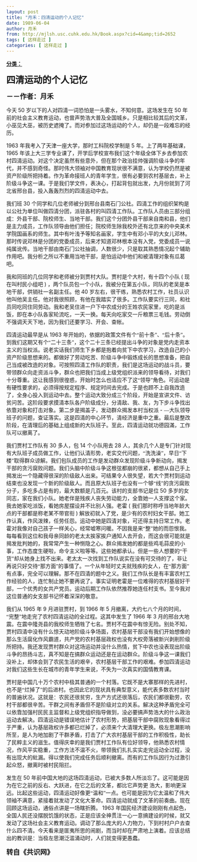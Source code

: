 ```yaml
---
layout: post
title: "月禾：四清运动的个人记忆"
date: 1989-06-04
author: 月禾
from: http://mjlsh.usc.cuhk.edu.hk/Book.aspx?cid=4&amp;tid=2652
tags: [ 这样走过 ]
categories: [ 这样走过 ]
---
```


<div style="margin: 15px 10px 10px 0px;">
<div>
<span id="ctl00_ContentPlaceHolder1_chapter1_SubjectLabel" style="font-weight:bold;text-decoration:underline;">
   分类：
  </span>
</div>
<!--[if gte mso 9]><xml>
 <o:OfficeDocumentSettings>
  <o:AllowPNG/>
 </o:OfficeDocumentSettings>
</xml><![endif]-->
<!--[if gte mso 9]><xml>
 <w:WordDocument>
  <w:View>Normal</w:View>
  <w:Zoom>0</w:Zoom>
  <w:TrackMoves/>
  <w:TrackFormatting/>
  <w:PunctuationKerning/>
  <w:ValidateAgainstSchemas/>
  <w:SaveIfXMLInvalid>false</w:SaveIfXMLInvalid>
  <w:IgnoreMixedContent>false</w:IgnoreMixedContent>
  <w:AlwaysShowPlaceholderText>false</w:AlwaysShowPlaceholderText>
  <w:DoNotPromoteQF/>
  <w:LidThemeOther>EN-US</w:LidThemeOther>
  <w:LidThemeAsian>JA</w:LidThemeAsian>
  <w:LidThemeComplexScript>X-NONE</w:LidThemeComplexScript>
  <w:Compatibility>
   <w:BreakWrappedTables/>
   <w:SnapToGridInCell/>
   <w:WrapTextWithPunct/>
   <w:UseAsianBreakRules/>
   <w:DontGrowAutofit/>
   <w:SplitPgBreakAndParaMark/>
   <w:EnableOpenTypeKerning/>
   <w:DontFlipMirrorIndents/>
   <w:OverrideTableStyleHps/>
   <w:UseFELayout/>
  </w:Compatibility>
  <m:mathPr>
   <m:mathFont m:val="Cambria Math"/>
   <m:brkBin m:val="before"/>
   <m:brkBinSub m:val="&#45;-"/>
   <m:smallFrac m:val="off"/>
   <m:dispDef/>
   <m:lMargin m:val="0"/>
   <m:rMargin m:val="0"/>
   <m:defJc m:val="centerGroup"/>
   <m:wrapIndent m:val="1440"/>
   <m:intLim m:val="subSup"/>
   <m:naryLim m:val="undOvr"/>
  </m:mathPr></w:WordDocument>
</xml><![endif]-->
<!--[if gte mso 9]><xml>
 <w:LatentStyles DefLockedState="false" DefUnhideWhenUsed="true"
  DefSemiHidden="true" DefQFormat="false" DefPriority="99"
  LatentStyleCount="276">
  <w:LsdException Locked="false" Priority="0" SemiHidden="false"
   UnhideWhenUsed="false" QFormat="true" Name="Normal"/>
  <w:LsdException Locked="false" Priority="9" SemiHidden="false"
   UnhideWhenUsed="false" QFormat="true" Name="heading 1"/>
  <w:LsdException Locked="false" Priority="9" QFormat="true" Name="heading 2"/>
  <w:LsdException Locked="false" Priority="9" QFormat="true" Name="heading 3"/>
  <w:LsdException Locked="false" Priority="9" QFormat="true" Name="heading 4"/>
  <w:LsdException Locked="false" Priority="9" QFormat="true" Name="heading 5"/>
  <w:LsdException Locked="false" Priority="9" QFormat="true" Name="heading 6"/>
  <w:LsdException Locked="false" Priority="9" QFormat="true" Name="heading 7"/>
  <w:LsdException Locked="false" Priority="9" QFormat="true" Name="heading 8"/>
  <w:LsdException Locked="false" Priority="9" QFormat="true" Name="heading 9"/>
  <w:LsdException Locked="false" Priority="39" Name="toc 1"/>
  <w:LsdException Locked="false" Priority="39" Name="toc 2"/>
  <w:LsdException Locked="false" Priority="39" Name="toc 3"/>
  <w:LsdException Locked="false" Priority="39" Name="toc 4"/>
  <w:LsdException Locked="false" Priority="39" Name="toc 5"/>
  <w:LsdException Locked="false" Priority="39" Name="toc 6"/>
  <w:LsdException Locked="false" Priority="39" Name="toc 7"/>
  <w:LsdException Locked="false" Priority="39" Name="toc 8"/>
  <w:LsdException Locked="false" Priority="39" Name="toc 9"/>
  <w:LsdException Locked="false" Priority="35" QFormat="true" Name="caption"/>
  <w:LsdException Locked="false" Priority="10" SemiHidden="false"
   UnhideWhenUsed="false" QFormat="true" Name="Title"/>
  <w:LsdException Locked="false" Priority="0" Name="Default Paragraph Font"/>
  <w:LsdException Locked="false" Priority="11" SemiHidden="false"
   UnhideWhenUsed="false" QFormat="true" Name="Subtitle"/>
  <w:LsdException Locked="false" Priority="22" SemiHidden="false"
   UnhideWhenUsed="false" QFormat="true" Name="Strong"/>
  <w:LsdException Locked="false" Priority="20" SemiHidden="false"
   UnhideWhenUsed="false" QFormat="true" Name="Emphasis"/>
  <w:LsdException Locked="false" Priority="59" SemiHidden="false"
   UnhideWhenUsed="false" Name="Table Grid"/>
  <w:LsdException Locked="false" UnhideWhenUsed="false" Name="Placeholder Text"/>
  <w:LsdException Locked="false" Priority="1" SemiHidden="false"
   UnhideWhenUsed="false" QFormat="true" Name="No Spacing"/>
  <w:LsdException Locked="false" Priority="60" SemiHidden="false"
   UnhideWhenUsed="false" Name="Light Shading"/>
  <w:LsdException Locked="false" Priority="61" SemiHidden="false"
   UnhideWhenUsed="false" Name="Light List"/>
  <w:LsdException Locked="false" Priority="62" SemiHidden="false"
   UnhideWhenUsed="false" Name="Light Grid"/>
  <w:LsdException Locked="false" Priority="63" SemiHidden="false"
   UnhideWhenUsed="false" Name="Medium Shading 1"/>
  <w:LsdException Locked="false" Priority="64" SemiHidden="false"
   UnhideWhenUsed="false" Name="Medium Shading 2"/>
  <w:LsdException Locked="false" Priority="65" SemiHidden="false"
   UnhideWhenUsed="false" Name="Medium List 1"/>
  <w:LsdException Locked="false" Priority="66" SemiHidden="false"
   UnhideWhenUsed="false" Name="Medium List 2"/>
  <w:LsdException Locked="false" Priority="67" SemiHidden="false"
   UnhideWhenUsed="false" Name="Medium Grid 1"/>
  <w:LsdException Locked="false" Priority="68" SemiHidden="false"
   UnhideWhenUsed="false" Name="Medium Grid 2"/>
  <w:LsdException Locked="false" Priority="69" SemiHidden="false"
   UnhideWhenUsed="false" Name="Medium Grid 3"/>
  <w:LsdException Locked="false" Priority="70" SemiHidden="false"
   UnhideWhenUsed="false" Name="Dark List"/>
  <w:LsdException Locked="false" Priority="71" SemiHidden="false"
   UnhideWhenUsed="false" Name="Colorful Shading"/>
  <w:LsdException Locked="false" Priority="72" SemiHidden="false"
   UnhideWhenUsed="false" Name="Colorful List"/>
  <w:LsdException Locked="false" Priority="73" SemiHidden="false"
   UnhideWhenUsed="false" Name="Colorful Grid"/>
  <w:LsdException Locked="false" Priority="60" SemiHidden="false"
   UnhideWhenUsed="false" Name="Light Shading Accent 1"/>
  <w:LsdException Locked="false" Priority="61" SemiHidden="false"
   UnhideWhenUsed="false" Name="Light List Accent 1"/>
  <w:LsdException Locked="false" Priority="62" SemiHidden="false"
   UnhideWhenUsed="false" Name="Light Grid Accent 1"/>
  <w:LsdException Locked="false" Priority="63" SemiHidden="false"
   UnhideWhenUsed="false" Name="Medium Shading 1 Accent 1"/>
  <w:LsdException Locked="false" Priority="64" SemiHidden="false"
   UnhideWhenUsed="false" Name="Medium Shading 2 Accent 1"/>
  <w:LsdException Locked="false" Priority="65" SemiHidden="false"
   UnhideWhenUsed="false" Name="Medium List 1 Accent 1"/>
  <w:LsdException Locked="false" UnhideWhenUsed="false" Name="Revision"/>
  <w:LsdException Locked="false" Priority="34" SemiHidden="false"
   UnhideWhenUsed="false" QFormat="true" Name="List Paragraph"/>
  <w:LsdException Locked="false" Priority="29" SemiHidden="false"
   UnhideWhenUsed="false" QFormat="true" Name="Quote"/>
  <w:LsdException Locked="false" Priority="30" SemiHidden="false"
   UnhideWhenUsed="false" QFormat="true" Name="Intense Quote"/>
  <w:LsdException Locked="false" Priority="66" SemiHidden="false"
   UnhideWhenUsed="false" Name="Medium List 2 Accent 1"/>
  <w:LsdException Locked="false" Priority="67" SemiHidden="false"
   UnhideWhenUsed="false" Name="Medium Grid 1 Accent 1"/>
  <w:LsdException Locked="false" Priority="68" SemiHidden="false"
   UnhideWhenUsed="false" Name="Medium Grid 2 Accent 1"/>
  <w:LsdException Locked="false" Priority="69" SemiHidden="false"
   UnhideWhenUsed="false" Name="Medium Grid 3 Accent 1"/>
  <w:LsdException Locked="false" Priority="70" SemiHidden="false"
   UnhideWhenUsed="false" Name="Dark List Accent 1"/>
  <w:LsdException Locked="false" Priority="71" SemiHidden="false"
   UnhideWhenUsed="false" Name="Colorful Shading Accent 1"/>
  <w:LsdException Locked="false" Priority="72" SemiHidden="false"
   UnhideWhenUsed="false" Name="Colorful List Accent 1"/>
  <w:LsdException Locked="false" Priority="73" SemiHidden="false"
   UnhideWhenUsed="false" Name="Colorful Grid Accent 1"/>
  <w:LsdException Locked="false" Priority="60" SemiHidden="false"
   UnhideWhenUsed="false" Name="Light Shading Accent 2"/>
  <w:LsdException Locked="false" Priority="61" SemiHidden="false"
   UnhideWhenUsed="false" Name="Light List Accent 2"/>
  <w:LsdException Locked="false" Priority="62" SemiHidden="false"
   UnhideWhenUsed="false" Name="Light Grid Accent 2"/>
  <w:LsdException Locked="false" Priority="63" SemiHidden="false"
   UnhideWhenUsed="false" Name="Medium Shading 1 Accent 2"/>
  <w:LsdException Locked="false" Priority="64" SemiHidden="false"
   UnhideWhenUsed="false" Name="Medium Shading 2 Accent 2"/>
  <w:LsdException Locked="false" Priority="65" SemiHidden="false"
   UnhideWhenUsed="false" Name="Medium List 1 Accent 2"/>
  <w:LsdException Locked="false" Priority="66" SemiHidden="false"
   UnhideWhenUsed="false" Name="Medium List 2 Accent 2"/>
  <w:LsdException Locked="false" Priority="67" SemiHidden="false"
   UnhideWhenUsed="false" Name="Medium Grid 1 Accent 2"/>
  <w:LsdException Locked="false" Priority="68" SemiHidden="false"
   UnhideWhenUsed="false" Name="Medium Grid 2 Accent 2"/>
  <w:LsdException Locked="false" Priority="69" SemiHidden="false"
   UnhideWhenUsed="false" Name="Medium Grid 3 Accent 2"/>
  <w:LsdException Locked="false" Priority="70" SemiHidden="false"
   UnhideWhenUsed="false" Name="Dark List Accent 2"/>
  <w:LsdException Locked="false" Priority="71" SemiHidden="false"
   UnhideWhenUsed="false" Name="Colorful Shading Accent 2"/>
  <w:LsdException Locked="false" Priority="72" SemiHidden="false"
   UnhideWhenUsed="false" Name="Colorful List Accent 2"/>
  <w:LsdException Locked="false" Priority="73" SemiHidden="false"
   UnhideWhenUsed="false" Name="Colorful Grid Accent 2"/>
  <w:LsdException Locked="false" Priority="60" SemiHidden="false"
   UnhideWhenUsed="false" Name="Light Shading Accent 3"/>
  <w:LsdException Locked="false" Priority="61" SemiHidden="false"
   UnhideWhenUsed="false" Name="Light List Accent 3"/>
  <w:LsdException Locked="false" Priority="62" SemiHidden="false"
   UnhideWhenUsed="false" Name="Light Grid Accent 3"/>
  <w:LsdException Locked="false" Priority="63" SemiHidden="false"
   UnhideWhenUsed="false" Name="Medium Shading 1 Accent 3"/>
  <w:LsdException Locked="false" Priority="64" SemiHidden="false"
   UnhideWhenUsed="false" Name="Medium Shading 2 Accent 3"/>
  <w:LsdException Locked="false" Priority="65" SemiHidden="false"
   UnhideWhenUsed="false" Name="Medium List 1 Accent 3"/>
  <w:LsdException Locked="false" Priority="66" SemiHidden="false"
   UnhideWhenUsed="false" Name="Medium List 2 Accent 3"/>
  <w:LsdException Locked="false" Priority="67" SemiHidden="false"
   UnhideWhenUsed="false" Name="Medium Grid 1 Accent 3"/>
  <w:LsdException Locked="false" Priority="68" SemiHidden="false"
   UnhideWhenUsed="false" Name="Medium Grid 2 Accent 3"/>
  <w:LsdException Locked="false" Priority="69" SemiHidden="false"
   UnhideWhenUsed="false" Name="Medium Grid 3 Accent 3"/>
  <w:LsdException Locked="false" Priority="70" SemiHidden="false"
   UnhideWhenUsed="false" Name="Dark List Accent 3"/>
  <w:LsdException Locked="false" Priority="71" SemiHidden="false"
   UnhideWhenUsed="false" Name="Colorful Shading Accent 3"/>
  <w:LsdException Locked="false" Priority="72" SemiHidden="false"
   UnhideWhenUsed="false" Name="Colorful List Accent 3"/>
  <w:LsdException Locked="false" Priority="73" SemiHidden="false"
   UnhideWhenUsed="false" Name="Colorful Grid Accent 3"/>
  <w:LsdException Locked="false" Priority="60" SemiHidden="false"
   UnhideWhenUsed="false" Name="Light Shading Accent 4"/>
  <w:LsdException Locked="false" Priority="61" SemiHidden="false"
   UnhideWhenUsed="false" Name="Light List Accent 4"/>
  <w:LsdException Locked="false" Priority="62" SemiHidden="false"
   UnhideWhenUsed="false" Name="Light Grid Accent 4"/>
  <w:LsdException Locked="false" Priority="63" SemiHidden="false"
   UnhideWhenUsed="false" Name="Medium Shading 1 Accent 4"/>
  <w:LsdException Locked="false" Priority="64" SemiHidden="false"
   UnhideWhenUsed="false" Name="Medium Shading 2 Accent 4"/>
  <w:LsdException Locked="false" Priority="65" SemiHidden="false"
   UnhideWhenUsed="false" Name="Medium List 1 Accent 4"/>
  <w:LsdException Locked="false" Priority="66" SemiHidden="false"
   UnhideWhenUsed="false" Name="Medium List 2 Accent 4"/>
  <w:LsdException Locked="false" Priority="67" SemiHidden="false"
   UnhideWhenUsed="false" Name="Medium Grid 1 Accent 4"/>
  <w:LsdException Locked="false" Priority="68" SemiHidden="false"
   UnhideWhenUsed="false" Name="Medium Grid 2 Accent 4"/>
  <w:LsdException Locked="false" Priority="69" SemiHidden="false"
   UnhideWhenUsed="false" Name="Medium Grid 3 Accent 4"/>
  <w:LsdException Locked="false" Priority="70" SemiHidden="false"
   UnhideWhenUsed="false" Name="Dark List Accent 4"/>
  <w:LsdException Locked="false" Priority="71" SemiHidden="false"
   UnhideWhenUsed="false" Name="Colorful Shading Accent 4"/>
  <w:LsdException Locked="false" Priority="72" SemiHidden="false"
   UnhideWhenUsed="false" Name="Colorful List Accent 4"/>
  <w:LsdException Locked="false" Priority="73" SemiHidden="false"
   UnhideWhenUsed="false" Name="Colorful Grid Accent 4"/>
  <w:LsdException Locked="false" Priority="60" SemiHidden="false"
   UnhideWhenUsed="false" Name="Light Shading Accent 5"/>
  <w:LsdException Locked="false" Priority="61" SemiHidden="false"
   UnhideWhenUsed="false" Name="Light List Accent 5"/>
  <w:LsdException Locked="false" Priority="62" SemiHidden="false"
   UnhideWhenUsed="false" Name="Light Grid Accent 5"/>
  <w:LsdException Locked="false" Priority="63" SemiHidden="false"
   UnhideWhenUsed="false" Name="Medium Shading 1 Accent 5"/>
  <w:LsdException Locked="false" Priority="64" SemiHidden="false"
   UnhideWhenUsed="false" Name="Medium Shading 2 Accent 5"/>
  <w:LsdException Locked="false" Priority="65" SemiHidden="false"
   UnhideWhenUsed="false" Name="Medium List 1 Accent 5"/>
  <w:LsdException Locked="false" Priority="66" SemiHidden="false"
   UnhideWhenUsed="false" Name="Medium List 2 Accent 5"/>
  <w:LsdException Locked="false" Priority="67" SemiHidden="false"
   UnhideWhenUsed="false" Name="Medium Grid 1 Accent 5"/>
  <w:LsdException Locked="false" Priority="68" SemiHidden="false"
   UnhideWhenUsed="false" Name="Medium Grid 2 Accent 5"/>
  <w:LsdException Locked="false" Priority="69" SemiHidden="false"
   UnhideWhenUsed="false" Name="Medium Grid 3 Accent 5"/>
  <w:LsdException Locked="false" Priority="70" SemiHidden="false"
   UnhideWhenUsed="false" Name="Dark List Accent 5"/>
  <w:LsdException Locked="false" Priority="71" SemiHidden="false"
   UnhideWhenUsed="false" Name="Colorful Shading Accent 5"/>
  <w:LsdException Locked="false" Priority="72" SemiHidden="false"
   UnhideWhenUsed="false" Name="Colorful List Accent 5"/>
  <w:LsdException Locked="false" Priority="73" SemiHidden="false"
   UnhideWhenUsed="false" Name="Colorful Grid Accent 5"/>
  <w:LsdException Locked="false" Priority="60" SemiHidden="false"
   UnhideWhenUsed="false" Name="Light Shading Accent 6"/>
  <w:LsdException Locked="false" Priority="61" SemiHidden="false"
   UnhideWhenUsed="false" Name="Light List Accent 6"/>
  <w:LsdException Locked="false" Priority="62" SemiHidden="false"
   UnhideWhenUsed="false" Name="Light Grid Accent 6"/>
  <w:LsdException Locked="false" Priority="63" SemiHidden="false"
   UnhideWhenUsed="false" Name="Medium Shading 1 Accent 6"/>
  <w:LsdException Locked="false" Priority="64" SemiHidden="false"
   UnhideWhenUsed="false" Name="Medium Shading 2 Accent 6"/>
  <w:LsdException Locked="false" Priority="65" SemiHidden="false"
   UnhideWhenUsed="false" Name="Medium List 1 Accent 6"/>
  <w:LsdException Locked="false" Priority="66" SemiHidden="false"
   UnhideWhenUsed="false" Name="Medium List 2 Accent 6"/>
  <w:LsdException Locked="false" Priority="67" SemiHidden="false"
   UnhideWhenUsed="false" Name="Medium Grid 1 Accent 6"/>
  <w:LsdException Locked="false" Priority="68" SemiHidden="false"
   UnhideWhenUsed="false" Name="Medium Grid 2 Accent 6"/>
  <w:LsdException Locked="false" Priority="69" SemiHidden="false"
   UnhideWhenUsed="false" Name="Medium Grid 3 Accent 6"/>
  <w:LsdException Locked="false" Priority="70" SemiHidden="false"
   UnhideWhenUsed="false" Name="Dark List Accent 6"/>
  <w:LsdException Locked="false" Priority="71" SemiHidden="false"
   UnhideWhenUsed="false" Name="Colorful Shading Accent 6"/>
  <w:LsdException Locked="false" Priority="72" SemiHidden="false"
   UnhideWhenUsed="false" Name="Colorful List Accent 6"/>
  <w:LsdException Locked="false" Priority="73" SemiHidden="false"
   UnhideWhenUsed="false" Name="Colorful Grid Accent 6"/>
  <w:LsdException Locked="false" Priority="19" SemiHidden="false"
   UnhideWhenUsed="false" QFormat="true" Name="Subtle Emphasis"/>
  <w:LsdException Locked="false" Priority="21" SemiHidden="false"
   UnhideWhenUsed="false" QFormat="true" Name="Intense Emphasis"/>
  <w:LsdException Locked="false" Priority="31" SemiHidden="false"
   UnhideWhenUsed="false" QFormat="true" Name="Subtle Reference"/>
  <w:LsdException Locked="false" Priority="32" SemiHidden="false"
   UnhideWhenUsed="false" QFormat="true" Name="Intense Reference"/>
  <w:LsdException Locked="false" Priority="33" SemiHidden="false"
   UnhideWhenUsed="false" QFormat="true" Name="Book Title"/>
  <w:LsdException Locked="false" Priority="37" Name="Bibliography"/>
  <w:LsdException Locked="false" Priority="39" QFormat="true" Name="TOC Heading"/>
 </w:LatentStyles>
</xml><![endif]-->
<!--[if gte mso 10]>
<style>
 /* Style Definitions */
table.MsoNormalTable
	{mso-style-name:"Table Normal";
	mso-tstyle-rowband-size:0;
	mso-tstyle-colband-size:0;
	mso-style-noshow:yes;
	mso-style-priority:99;
	mso-style-parent:"";
	mso-padding-alt:0in 5.4pt 0in 5.4pt;
	mso-para-margin:0in;
	mso-para-margin-bottom:.0001pt;
	mso-pagination:widow-orphan;
	font-size:10.0pt;
	font-family:"Times New Roman";}
</style>
<![endif]-->
<!--StartFragment-->
<p class="MsoNormal">
<o:p>
<b>
<font size="4">
</font>
</b>
</o:p>
</p>
<p class="MsoNormal">
<b>
<span lang="ZH-CN" style="font-family: 宋体;">
<font size="5">
     四清运动的个人记忆
    </font>
</span>
<font size="4">
<o:p>
</o:p>
</font>
</b>
</p>
<p class="MsoNormal">
<span lang="ZH-CN" style='font-family:宋体;mso-ascii-font-family:
"Times New Roman"'>
<b>
<font size="4">
     －－作者：月禾
    </font>
</b>
</span>
<o:p>
</o:p>
</p>
<p class="MsoNormal">
<o:p>
</o:p>
</p>
<p class="MsoNormal">
<span lang="ZH-CN" style='font-family:宋体;mso-ascii-font-family:
"Times New Roman"'>
   今天
  </span>
  50
  <span lang="ZH-CN" style='font-family:宋体;
mso-ascii-font-family:"Times New Roman"'>
   岁以下的人对四清一词恐怕是一头雾水，不知何意。这场发生在
  </span>
  50
  <span lang="ZH-CN" style='font-family:宋体;mso-ascii-font-family:"Times New Roman"'>
   年前的社会主义教育运动，也曾声势浩大普及全国城乡。只是相比较其后的文革，小巫见大巫，被历史遮掩了。而对参加过这场运动的个人，却仍是一段难忘的经历。
  </span>
<o:p>
</o:p>
</p>
<p class="MsoNormal">
  1963
  <span lang="ZH-CN" style='font-family:宋体;mso-ascii-font-family:
"Times New Roman"'>
   年我考入了天津一座大学，那时工科院校学制是
  </span>
  5
  <span lang="ZH-CN" style='font-family:宋体;mso-ascii-font-family:"Times New Roman"'>
   年。上了两年基础课，
  </span>
  1965
  <span lang="ZH-CN" style='font-family:宋体;mso-ascii-font-family:"Times New Roman"'>
   年该上大三学专业课了，开学后学校宣布我们这个年级全体下乡去参加农村四清运动。对这个决定虽然有些意外，但在那个政治挂帅强调阶级斗争的年代，并不感到奇怪。那时伟大领袖对中国教育现状很不满意，认为学校仍然是被资产阶级所把持着。作为革命接班人的青年学生，很有必要到农村基层去，补上阶级斗争这一课。于是我们学文件，表决心，打起背包就出发，九月份就到了河北省邢台县，投入轰轰烈烈的四清运动中去。
  </span>
<o:p>
</o:p>
</p>
<p class="MsoNormal">
<span lang="ZH-CN" style='font-family:宋体;mso-ascii-font-family:
"Times New Roman"'>
   我们班
  </span>
  30
  <span lang="ZH-CN" style='font-family:宋体;
mso-ascii-font-family:"Times New Roman"'>
   个同学和几位老师被分到邢台县南石门公社。四清工作的组织架构是以公社为单位叫做四清分团，派驻各村的叫四清工作队。工作队人员由三部分组成：外县干部、院校师生、当地干部。我们这个分团外县干部来自南和县，他们是主力成员，工作队领导由他们担任；院校师生除我校外还有北京来的中央美术学院国画系的师生。其中有叶浅予等知名画家，学生中有邓小平的大女儿邓林。那时传说邓林是分团的党委成员，后来才知道邓林根本没有入党，党委成员一说纯属讹传。当地干部由南石门公社抽调，人数很少，只是取其熟悉情况起个辅助作用吧。我分析之所以不重用当地干部，是怕运动中他们和被清理对象有瓜葛吧。
  </span>
<o:p>
</o:p>
</p>
<p class="MsoNormal">
<span lang="ZH-CN" style='font-family:宋体;mso-ascii-font-family:
"Times New Roman"'>
   我和同班的几位同学和老师被分到贾村大队。贾村是个大村，有十四个小队
  </span>
  (
  <span lang="ZH-CN" style='font-family:宋体;mso-ascii-font-family:"Times New Roman"'>
   现在叫村民小组吧
  </span>
  )
  <span lang="ZH-CN" style='font-family:宋体;mso-ascii-font-family:"Times New Roman"'>
   ，两个队员包一个小队，我被分在第五小队，同队的老吴是本地干部，供销社一名副主任。他
  </span>
  40
  <span lang="ZH-CN" style='font-family:宋体;mso-ascii-font-family:"Times New Roman"'>
   岁左右，很干练，熟悉农村工作，社员认识他叫他吴主任。他对我很照顾，有他在我踏实了很多。工作队要实行三同，和社员同吃同住同劳动。我和老吴住进一户下中农成分的王姓农民家里，吃的是派饭，即在本小队各家轮流吃，一天一换。每天向吃家交一斤粮票三毛钱。劳动倒不强调天天下地，因为我们还要学习、开会、查帐。
  </span>
<o:p>
</o:p>
</p>
<p class="MsoNormal">
<span lang="ZH-CN" style='font-family:宋体;mso-ascii-font-family:
"Times New Roman"'>
   四清运动最早是从
  </span>
  1963
  <span lang="ZH-CN" style='font-family:宋体;
mso-ascii-font-family:"Times New Roman"'>
   年开始的，依据的政策文件有个“前十条”、“后十条”。到我们这期又有个“二十三条”，这个二十三条已经提出斗争的对象是党内走资本主义的当权派。说老实话我们师生下乡都是抱着向贫下中农学习，改造自己的小资产阶级思想来的。都做好了劳动吃苦、阶级斗争中锻炼成长的思想准备，把自己当成被改造的对象。可按照四清工作队的职责，我们是这场运动的战斗员，要带领群众向走资派斗争，群众也把我们当成上级党组织派来的领导看待，对我们十分尊重。这让我感到很徨惑，开始时怎么也适应不了这“领导”角色。可运动是有硬性要求的，必须得按规定程序、规定时间去完成。于是也顾不上自我改造了，全身心投入到运动中去。整个运动大致分成三个阶段，开始是宣讲文件、访贫问苦。这阶段要求摸清本队各户阶级成分，分清敌、我、友，为下步斗争找出依靠对象和打击对象。第二步是揭盖子，发动群众揭发本村当权派
  </span>
  -
  <span lang="ZH-CN" style='font-family:宋体;mso-ascii-font-family:"Times New Roman"'>
   —大队领导班子的问题，查证落实。这是四清的中心环节，清经济是重中之重。最后是整改阶段，在清理后的基础上组成新的大队班子。至此，四清运动就功德园滿，工作队可以撤离了。
  </span>
<o:p>
</o:p>
</p>
<p class="MsoNormal">
<span lang="ZH-CN" style='font-family:宋体;mso-ascii-font-family:
"Times New Roman"'>
   我们贾村工作队有
  </span>
  30
  <span lang="ZH-CN" style='font-family:宋体;
mso-ascii-font-family:"Times New Roman"'>
   多人，包
  </span>
  14
  <span lang="ZH-CN" style='font-family:宋体;mso-ascii-font-family:"Times New Roman"'>
   个小队用去
  </span>
  28
  <span lang="ZH-CN" style='font-family:宋体;mso-ascii-font-family:"Times New Roman"'>
   人，其余几个人是专门针对现有大队班子成员做工作，让他们认清形势，老实交代问题，“洗洗澡”，早日“下楼”取得群众谅解。我们包队成员的工作是发动群众发现阶级斗争新动向，揭发干部的贪污腐败问题。我们头脑中阶级斗争这根弦都崩的很紧，都想从自己手上揭发出一个隐藏得很深的阶级敌人出来。可结果令人很失望，若大个贾村到运动结束也没发现一个新的阶级敌人。而且原大队班子也没有一个够“线”的贪污腐败分子，多吃多占是有的，最大数额是几百元。该村的支部书记是位
  </span>
  50
  <span lang="ZH-CN" style='font-family:宋体;mso-ascii-font-family:"Times New Roman"'>
   多岁的女同志，家在我们小队。她老伴是残疾人丧失劳动能力，全靠她一人支撑这个家。我去她家吃派饭，看她房屋摆设并不比别人强。老霍
  </span>
  (
  <span lang="ZH-CN" style='font-family:宋体;mso-ascii-font-family:"Times New Roman"'>
   我们那时称呼当地年龄大点的干部都是称老某不带官衔
  </span>
  )
  <span lang="ZH-CN" style='font-family:宋体;mso-ascii-font-family:"Times New Roman"'>
   解放初就入了党，是少有的农村妇女干部。她工作认真，作风泼辣，任劳任怨。运动中她是四清对象，可还得主持日常工作。老霍对我像对自己孩子一样关心，经常嘘寒问暖。不因我是来“整”她的而怨恨我。每每看到这位和我母亲同龄的老太太挨家挨户通知人去开会，而这会很可能就是揭发批判她的，我常常产生一种恻隐之心。群众揭发她的都是些鸡毛蒜皮的小事，工作态度生硬啦，命令主义啦等等。这些她都承认。但是一些人想要的“干货”却从她身上找不出来。老太太一次找到工作队说实在没有可交待的了，非让再说只好交待“那方面”的事情了。一个从年轻时丈夫就残疾的女人，在“那方面”有点事，完全可以理解。那不在四清的题中之义。我们工作队长是有丰富农村工作经验的人，连忙制止她不要再说了。事实证明老霍是一位难得的农村基层好干部，一个优秀的女共产党员。运动后期工作队依然推荐她连任村支书。至今我对这位普通的女支部书记怀着深深的敬意。
  </span>
<o:p>
</o:p>
</p>
<p class="MsoNormal">
<span lang="ZH-CN" style='font-family:宋体;mso-ascii-font-family:
"Times New Roman"'>
   我们从
  </span>
  1965
  <span lang="ZH-CN" style='font-family:宋体;
mso-ascii-font-family:"Times New Roman"'>
   年
  </span>
  9
  <span lang="ZH-CN" style='font-family:宋体;mso-ascii-font-family:"Times New Roman"'>
   月进驻贾村，到
  </span>
  1966
  <span lang="ZH-CN" style='font-family:宋体;mso-ascii-font-family:"Times New Roman"'>
   年
  </span>
  5
  <span lang="ZH-CN" style='font-family:宋体;mso-ascii-font-family:"Times New Roman"'>
   月撤离，大约七八个月的时间，“完整”地走完了农村四清运动的全过程。这其中发生了
  </span>
  1966
  <span lang="ZH-CN" style='font-family:宋体;mso-ascii-font-family:"Times New Roman"'>
   年
  </span>
  3
  <span lang="ZH-CN" style='font-family:宋体;mso-ascii-font-family:"Times New Roman"'>
   月的邢台大地震。在震中隆尧县的我校师生牺牲了七名。贾村不在震中有惊无险。别处不知，贾村四清中没有什么惊天动地阶级斗争场面，农村基层干部没有我们开始想像的那么生活腐化作风霸道，共产党的农村基层政权也没有大权旁落被新兴剥削阶级所把持。我还发现贾村群众对这场运动并没什么热情，贫下中农也没表现出阶级斗争的昂扬斗志，真不知是在搞群众运动还是在运动群众。阶级斗争这一课我们没补上，却体会到了农民生活的艰辛，农村基层干部工作的艰难。参加四清运动对我们这些生长在城市的青年学生来说，不失为一次真实的国情教育课。
  </span>
<o:p>
</o:p>
</p>
<p class="MsoNormal">
<span lang="ZH-CN" style='font-family:宋体;mso-ascii-font-family:
"Times New Roman"'>
   贾村是中国几十万个农村中极其普通的一个村落。它既不是大寨那样的先进村，也不是“烂掉了”的后进村。也因此它的现状具有典型意义，能代表多数农村当时的普遍状况。这就是：农民还很贫穷，生产方式还很落后，农民们都很勤劳，农村干部都很辛苦。干群之间有矛盾但不是阶级对立的关系。解决这种矛盾完全可以依靠加强村民民主监督和上级党组织指导做到，没必要搞声势浩大的什么政治运动去解决。四清运动是错误地估计了农村形势，把基层干部中腐败现象看得过于严重，认为基层政权许多都已烂掉了，必须来个大清理大更换。极左思潮影响所至，是人为地加剧了干群矛盾，打击了广大农村基层干部的工作积极性，助长了民粹主义的滋生。值得庆幸的是我们贾村工作队有位好领导，他熟悉农村情况，作风平实稳重，工作方法不温不火，带领我们扎扎实实走完运动全过程，没有出现大的紕漏。得以使我们完成任务后顺利撤离。而有的工作队因行为过激引起众怒，撤离时被村民阻拦。
  </span>
<o:p>
</o:p>
</p>
<p class="MsoNormal">
<span lang="ZH-CN" style='font-family:宋体;mso-ascii-font-family:
"Times New Roman"'>
   发生在
  </span>
  50
  <span lang="ZH-CN" style='font-family:宋体;
mso-ascii-font-family:"Times New Roman"'>
   年前中国大地的这场四清运动，已被大多数人所淡忘了。这可能是因为在它之前的反右、大跃进，在它之后的文革，都比它声势更
  </span>
<span lang="ZH-CN">
</span>
<span lang="ZH-CN" style='font-family:宋体;mso-ascii-font-family:
"Times New Roman"'>
   浩大，影响更深远。比起这些运动，四清运动好像更“温和”一点。也可能是因为它太温和了伟大领袖不满意，紧接着就发动了文化大革命。四清运动就成了文革的前奏曲。现在回顾这场运动，通俗点讲是一场瞎折腾。
  </span>
  1963
  <span lang="ZH-CN" style='font-family:宋体;mso-ascii-font-family:"Times New Roman"'>
   年国民经济建设刚刚有点起色，全国人民还没摆脱饥饿的状态，正是应该全神贯注一心一意搞建设的时候，就又发动了这场社会主义教育运动。调动了那么庞大的人力物力，下到村村户户去查什么四不清。今天看来是匪夷所思的闹剧，而当时却在严肃地上演着。应该总结出的教训是：当极左思潮泛滥涌动时，人们就变得更愚蠢。
  </span>
<o:p>
</o:p>
</p>
<p class="MsoNormal">
<o:p>
</o:p>
</p>
<p class="MsoNormal">
<b>
<font size="4">
<span lang="ZH-CN" style='font-family:宋体;mso-ascii-font-family:
"Times New Roman"'>
     转自《共识网》
    </span>
<o:p>
</o:p>
</font>
</b>
</p>
<p class="MsoNormal">
<o:p>
<b>
<font size="4">
</font>
</b>
</o:p>
</p>
<!--EndFragment-->
</div>
